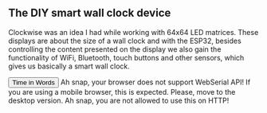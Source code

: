 ## The DIY smart wall clock device

Clockwise was an idea I had while working with 64x64 LED matrices. These displays are about the size of a wall clock and with the ESP32, besides controlling the content presented on the display we also gain the functionality of WiFi, Bluetooth, touch buttons and other sensors, which gives us basically a smart wall clock. 


<esp-web-install-button manifest="static/firmware/cw-cf-0x02/manifest.json">
  
  <button slot="activate">Time in Words</button>
  <span slot="unsupported">Ah snap, your browser does not support WebSerial API! If you are using a mobile browser, this is expected. Please, move to the desktop version.</span>
  <span slot="not-allowed">Ah snap, you are not allowed to use this on HTTP!</span>
</esp-web-install-button>